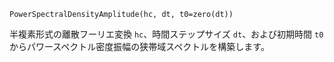 ```
PowerSpectralDensityAmplitude(hc, dt, t0=zero(dt))
```

半複素形式の離散フーリエ変換 `hc`、時間ステップサイズ `dt`、および初期時間 `t0` からパワースペクトル密度振幅の狭帯域スペクトルを構築します。
